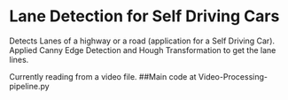 # Lane Detection for Self Driving Cars
Detects Lanes of a highway or a road (application for a Self Driving Car). Applied Canny Edge Detection and Hough Transformation to get the lane lines.

Currently reading from a video file. 
##Main code at Video-Processing-pipeline.py
